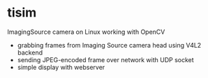 # tisim
ImagingSource camera on Linux working with OpenCV

- grabbing frames from Imaging Source camera head using V4L2 backend
- sending JPEG-encoded frame over network with UDP socket 
- simple display with webserver
